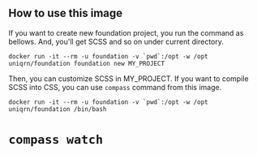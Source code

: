 ## How to use this image

If you want to create new foundation project, you run the command as bellows. And, you'll get SCSS and so on under current directory.

```docker run -it --rm -u foundation -v `pwd`:/opt -w /opt uniqrn/foundation foundation new MY_PROJECT```


Then, you can customize SCSS in MY_PROJECT.
If you want to compile SCSS into CSS, you can use ```compass``` command from this image.

```docker run -it --rm -u foundation -v `pwd`:/opt -w /opt uniqrn/foundation /bin/bash```
# ```compass watch```

